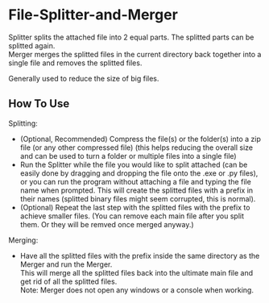 # File-Splitter-and-Merger
Splitter splits the attached file into 2 equal parts. The splitted parts can be splitted again.  
Merger merges the splitted files in the current directory back together into a single file and removes the splitted files.   

Generally used to reduce the size of big files.

## How To Use
Splitting:  
- (Optional, Recommended) Compress the file(s) or the folder(s) into a zip file (or any other compressed file) (this helps reducing the overall size and can be used to turn a folder or multiple files into a single file)  
- Run the Splitter while the file you would like to split attached (can be easily done by dragging and dropping the file onto the .exe or .py files), or you can run the program without attaching a file and typing the file name when prompted.
This will create the splitted files with a prefix in their names (splitted binary files might seem corrupted, this is normal).  
- (Optional) Repeat the last step with the splitted files with the prefix to achieve smaller files. (You can remove each main file after you split them. Or they will be remved once merged anyway.)

Merging:  
- Have all the splitted files with the prefix inside the same directory as the Merger and run the Merger.  
This will merge all the splitted files back into the ultimate main file and get rid of all the splitted files.  
Note: Merger does not open any windows or a console when working.
